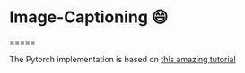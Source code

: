 # Image-Captioning :smile:
=====

The Pytorch implementation is based on [this amazing tutorial](https://www.youtube.com/watch?v=y2BaTt1fxJU)

